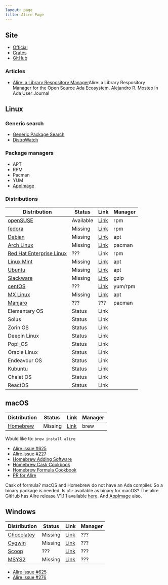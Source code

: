 ```yaml
---
layout: page
title: Alire Page
---
```


## Site
- [Official](https://alire.ada.dev)
- [Crates](https://alire.ada.dev/crates.html)
- [GitHub](https://github.com/alire-project)

### Articles
- [Alire: a Library Respository
  Manager](https://core.ac.uk/download/pdf/289998603.pdf)Alire: a
  Library Respository Manager for the Open Source Ada
  Ecosystem. Alejandro R. Mosteo in Ada User Journal 

## Linux

### Generic search

- [Generic Package Search](https://pkgs.org)
- [DistroWatch](https://distrowatch.com)

### Package managers

- APT
- RPM
- Pacman
- YUM
- [AppImage](https://appimage.org)

### Distributions

| Distribution                         | Status    | Link                                       | Manager |
|--------------------------------------|-----------|--------------------------------------------|---------|
| [openSUSE](https://www.opensuse.org) | Available | [Link](https://software.opensuse.org/package/alire?search_term=alire) | rpm |
| [fedora](https://getfedora.org)      | Missing   | [Link](https://packages.fedoraproject.org) | rpm     |
| [Debian](https://www.debian.org)     | Missing   | [Link](https://packages.debian.org/index)  | apt     |
| [Arch Linux](https://archlinux.org)  | Missing   | [Link](https://archlinux.org/packages)     | pacman  |
| [Red Hat Enterprise Linux](https://www.redhat.com/en) | ???   | Link                          | rpm     |
| [Linux Mint](https://linuxmint.com)  | Missing   | [Link](http://packages.linuxmint.com)      | apt     |
| [Ubuntu](https://ubuntu.com)         | Missing   | [Link](https://packages.ubuntu.com)        | apt     |
| [Slackware](http://www.slackware.com)| Missing   | [Link](https://packages.slackware.com)     | gzip    |
| [centOS](https://www.centos.org)     | ???       | [Link](https://google.dk)                  | yum/rpm |
| [MX Linux](https://mxlinux.org)      | Missing   | [Link](https://mxlinux.org/community-repos/) | apt   |
| [Manjaro](https://manjaro.org)       | ???       | ???                                        | pacman  |
| Elementary OS | Status | Link ||
| Solus    | Status | Link ||
| Zorin OS | Status | Link ||
| Deepin Linux  | Status | Link ||
| Pop!_OS  | Status | Link ||
| Oracle Linux  | Status | Link ||
| Endeavour OS  | Status | Link ||
| Kubuntu       | Status | Link ||
| Chalet OS     | Status | Link ||
| ReactOS       | Status | Link ||

## macOS

| Distribution                | Status    | Link                    | Manager |
|-----------------------------|-----------|-------------------------|---------|
| [Homebrew](https://brew.sh) | Missing   | [Link](https://brew.sh) | brew    |

Would like to: `brew install alire`

- [Alire issue #625](https://github.com/alire-project/alire/issues/625)
- [Alire issue #227](https://github.com/alire-project/alire/issues/227)
- [Homebrew Adding Software](https://docs.brew.sh/Adding-Software-to-Homebrew#writing-the-cask)
- [Homebrew Cask Cookbook](https://docs.brew.sh/Cask-Cookbook)
- [Homebrew Formula Cookbook](https://docs.brew.sh/Formula-Cookbook)
- [PR for Alire](https://github.com/Homebrew/homebrew-cask/pull/117527)

Cask of formula? macOS and Homebrew do not have an Ada compiler. So a
binary package is needed. Is `alr` available as binary for macOS? 
The alire GitHub has Alire release V1.1.1 available
[here](https://github.com/alire-project/alire/releases). 
And [AppImage](https://github.com/alire-project/alire/releases) also.


## Windows

| Distribution                                   | Status   | Link                                          | Manager |
|------------------------------------------------|----------|-----------------------------------------------|---------|
| [Chocolatey](https://community.chocolatey.org) | Missing  | [Link](https://community.chocolatey.org/packages) | ??? |
| [Cygwin](https://cygwin.com/index.html)        | Missing  | [Link](https://cygwin.com/packages.html)          | ??? |
| [Scoop](https://scoop.sh)                      | ???      | [Link](https://github.com/ScoopInstaller/Scoop)   | ??? |
| [MSYS2](https://www.msys2.org)                 | Missing  | [Link](https://packages.msys2.org/queue)          | ??? |

- [Alire issue #625](https://github.com/alire-project/alire/issues/625)
- [Alire issue #276](https://github.com/alire-project/alire/issues/276)
